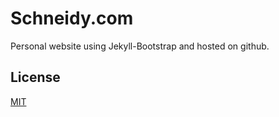 # Schneidy.com 

Personal website using Jekyll-Bootstrap and hosted on github.

## License

[MIT](http://opensource.org/licenses/MIT)
